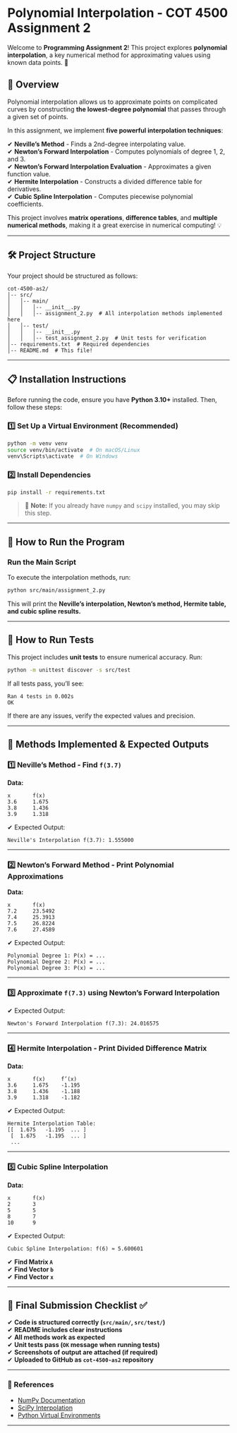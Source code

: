 # **Polynomial Interpolation - COT 4500 Assignment 2** 

Welcome to **Programming Assignment 2**! This project explores **polynomial interpolation**, a key numerical method for approximating values using known data points. 🚀  

## **📌 Overview**  

Polynomial interpolation allows us to approximate points on complicated curves by constructing **the lowest-degree polynomial** that passes through a given set of points.  

In this assignment, we implement **five powerful interpolation techniques**:  

✔ **Neville’s Method** - Finds a 2nd-degree interpolating value.  
✔ **Newton’s Forward Interpolation** - Computes polynomials of degree 1, 2, and 3.  
✔ **Newton’s Forward Interpolation Evaluation** - Approximates a given function value.  
✔ **Hermite Interpolation** - Constructs a divided difference table for derivatives.  
✔ **Cubic Spline Interpolation** - Computes piecewise polynomial coefficients.  

This project involves **matrix operations**, **difference tables**, and **multiple numerical methods**, making it a great exercise in numerical computing! 💡  

---

## **🛠️ Project Structure**  

Your project should be structured as follows:  

```
cot-4500-as2/
│-- src/
│   │-- main/
│   │   │-- __init__.py
│   │   │-- assignment_2.py  # All interpolation methods implemented here
│   │-- test/
│   │   │-- __init__.py
│   │   │-- test_assignment_2.py  # Unit tests for verification
│-- requirements.txt  # Required dependencies
│-- README.md  # This file!
```

---

## **📋 Installation Instructions**  

Before running the code, ensure you have **Python 3.10+** installed. Then, follow these steps:  

### **1️⃣ Set Up a Virtual Environment (Recommended)**
```bash
python -m venv venv
source venv/bin/activate  # On macOS/Linux
venv\Scripts\activate  # On Windows
```

### **2️⃣ Install Dependencies**
```bash
pip install -r requirements.txt
```

> 📌 **Note:** If you already have `numpy` and `scipy` installed, you may skip this step.

---

## **🚀 How to Run the Program**  

### **Run the Main Script**
To execute the interpolation methods, run:
```bash
python src/main/assignment_2.py
```
This will print the **Neville’s interpolation, Newton’s method, Hermite table, and cubic spline results.**  

---

## **🔎 How to Run Tests**  

This project includes **unit tests** to ensure numerical accuracy. Run:
```bash
python -m unittest discover -s src/test
```
If all tests pass, you’ll see:
```
Ran 4 tests in 0.002s
OK
```
If there are any issues, verify the expected values and precision.

---

## **📌 Methods Implemented & Expected Outputs**  

### **1️⃣ Neville’s Method - Find `f(3.7)`**
**Data:**
```
x       f(x)
3.6     1.675
3.8     1.436
3.9     1.318
```
✔ Expected Output:
```
Neville's Interpolation f(3.7): 1.555000
```

---

### **2️⃣ Newton’s Forward Method - Print Polynomial Approximations**
**Data:**
```
x       f(x)
7.2     23.5492
7.4     25.3913
7.5     26.8224
7.6     27.4589
```
✔ Expected Output:
```
Polynomial Degree 1: P(x) = ...
Polynomial Degree 2: P(x) = ...
Polynomial Degree 3: P(x) = ...
```

---

### **3️⃣ Approximate `f(7.3)` using Newton’s Forward Interpolation**
✔ Expected Output:
```
Newton's Forward Interpolation f(7.3): 24.016575
```

---

### **4️⃣ Hermite Interpolation - Print Divided Difference Matrix**
**Data:**
```
x       f(x)     f’(x)
3.6     1.675    -1.195
3.8     1.436    -1.188
3.9     1.318    -1.182
```
✔ Expected Output:
```
Hermite Interpolation Table:
[[  1.675   -1.195  ... ]
 [  1.675   -1.195  ... ]
 ...
```

---

### **5️⃣ Cubic Spline Interpolation**
**Data:**
```
x       f(x)
2       3
5       5
8       7
10      9
```
✔ Expected Output:
```
Cubic Spline Interpolation: f(6) ≈ 5.600601
```

✔ **Find Matrix `A`**  
✔ **Find Vector `b`**  
✔ **Find Vector `x`**  

---

## **📌 Final Submission Checklist** ✅  
✔ **Code is structured correctly (`src/main/`, `src/test/`)**  
✔ **README includes clear instructions**  
✔ **All methods work as expected**  
✔ **Unit tests pass (`OK` message when running tests)**  
✔ **Screenshots of output are attached (if required)**  
✔ **Uploaded to GitHub as `cot-4500-as2` repository**  

---

### **🔗 References**
- [NumPy Documentation](https://numpy.org/doc/)
- [SciPy Interpolation](https://docs.scipy.org/doc/scipy/reference/interpolate.html)
- [Python Virtual Environments](https://realpython.com/python-virtual-environments-a-primer/)

---

